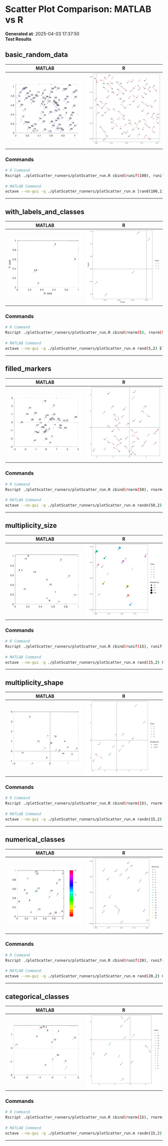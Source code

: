 # Scatter Plot Comparison: MATLAB vs R

**Generated at**: 2025-04-03 17:37:50  
**Test Results**  

## basic_random_data

| MATLAB | R |
|--------|---|
| ![MATLAB Plot](plotScatter_matlab_basic_random_data.png) | ![R Plot](plotScatter_r_basic_random_data.png) |

### Commands
```bash
# R Command
Rscript ./plotScatter_runners/plotScatter_run.R cbind(runif(100), runif(100))

# MATLAB Command
octave --no-gui -q ./plotScatter_runners/plotScatter_run.m [rand(100,1), rand(100,1)]
```

---

## with_labels_and_classes

| MATLAB | R |
|--------|---|
| ![MATLAB Plot](plotScatter_matlab_with_labels_and_classes.png) | ![R Plot](plotScatter_r_with_labels_and_classes.png) |

### Commands
```bash
# R Command
Rscript ./plotScatter_runners/plotScatter_run.R cbind(rnorm(5), rnorm(5)) EleLabel c('A','B','C','D','E') ObsClass c(1,1,2,2,3) XYLabel c('X-axis','Y-axis')

# MATLAB Command
octave --no-gui -q ./plotScatter_runners/plotScatter_run.m rand(5,2) EleLabel ['A';'B';'C';'D';'E'] ObsClass [1;1;2;2;3] XYLabel ['X-axis';'Y-axis']
```

---

## filled_markers

| MATLAB | R |
|--------|---|
| ![MATLAB Plot](plotScatter_matlab_filled_markers.png) | ![R Plot](plotScatter_r_filled_markers.png) |

### Commands
```bash
# R Command
Rscript ./plotScatter_runners/plotScatter_run.R cbind(rnorm(50), rnorm(50)) FilledMarkers true

# MATLAB Command
octave --no-gui -q ./plotScatter_runners/plotScatter_run.m randn(50,2) FilledMarkers true
```

---

## multiplicity_size

| MATLAB | R |
|--------|---|
| ![MATLAB Plot](plotScatter_matlab_multiplicity_size.png) | ![R Plot](plotScatter_r_multiplicity_size.png) |

### Commands
```bash
# R Command
Rscript ./plotScatter_runners/plotScatter_run.R cbind(runif(15), runif(15)) FilledMarkers TRUE ObsClass c(1,1,1,2,2,2,3,3,3,4,4,4,5,5,5) Multiplicity c(1,5,10,1,5,10,1,5,10,1,5,10,1,5,10) PlotMult size

# MATLAB Command
octave --no-gui -q ./plotScatter_runners/plotScatter_run.m rand(15,2) FilledMarkers true ObsClass [1;1;1;2;2;2;3;3;3;4;4;4;5;5;5] Multiplicity [1;5;10;1;5;10;1;5;10;1;5;10;1;5;10] PlotMult 'size'
```

---

## multiplicity_shape

| MATLAB | R |
|--------|---|
| ![MATLAB Plot](plotScatter_matlab_multiplicity_shape.png) | ![R Plot](plotScatter_r_multiplicity_shape.png) |

### Commands
```bash
# R Command
Rscript ./plotScatter_runners/plotScatter_run.R cbind(rnorm(15), rnorm(15)) FilledMarkers TRUE ObsClass c(1,1,1,2,2,2,3,3,3,4,4,4,5,5,5) Multiplicity c(1,5,10,1,5,10,1,5,10,1,5,10,1,5,10) PlotMult shape

# MATLAB Command
octave --no-gui -q ./plotScatter_runners/plotScatter_run.m randn(15,2) FilledMarkers true ObsClass [1;1;1;2;2;2;3;3;3;4;4;4;5;5;5] Multiplicity [1;5;10;1;5;10;1;5;10;1;5;10;1;5;10] PlotMult 'shape'
```

---

## numerical_classes

| MATLAB | R |
|--------|---|
| ![MATLAB Plot](plotScatter_matlab_numerical_classes.png) | ![R Plot](plotScatter_r_numerical_classes.png) |

### Commands
```bash
# R Command
Rscript ./plotScatter_runners/plotScatter_run.R cbind(runif(20), runif(20)) ClassType Numerical ObsClass c(1:20) Color hsv

# MATLAB Command
octave --no-gui -q ./plotScatter_runners/plotScatter_run.m rand(20,2) ClassType 'Numerical' ObsClass (1:20)' Color 'hsv'
```

---

## categorical_classes

| MATLAB | R |
|--------|---|
| ![MATLAB Plot](plotScatter_matlab_categorical_classes.png) | ![R Plot](plotScatter_r_categorical_classes.png) |

### Commands
```bash
# R Command
Rscript ./plotScatter_runners/plotScatter_run.R cbind(rnorm(15), rnorm(15)) ClassType Categorical ObsClass c(1:15) Color hsv

# MATLAB Command
octave --no-gui -q ./plotScatter_runners/plotScatter_run.m randn(15,2) ClassType 'Categorical' ObsClass (1:15)' Color 'hsv'
```

---

